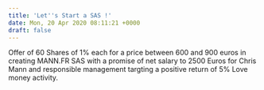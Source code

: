 ```yaml
---
title: 'Let''s Start a SAS !'
date: Mon, 20 Apr 2020 08:11:21 +0000
draft: false
---
```


Offer of 60 Shares of 1% each for a price between 600 and 900 euros in creating MANN.FR SAS with a promise of net salary to 2500 Euros for Chris Mann and responsible management targting a positive return of 5% Love money activity.